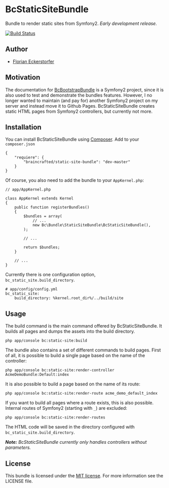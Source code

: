 BcStaticSiteBundle
==================

Bundle to render static sites from Symfony2. *Early development release.*

[![Build Status](https://travis-ci.org/braincrafted/static-site-bundle.png?branch=master)](https://travis-ci.org/braincrafted/static-site-bundle)


Author
------

- [Florian Eckerstorfer](http://florian.ec)


Motivation
----------

The documentation for [BcBootstrapBundle](https://github.com/braincrafted/bootstrap-bundle) is a Symfony2 project, since it is also used to test and demonstrate the bundles features. However, I no longer wanted to maintain (and pay for) another Symfony2 project on my server and instead move it to Github Pages. BcStaticSiteBundle creates static HTML pages from Symfony2 controllers, but currently not more.


Installation
------------

You can install BcStaticSiteBundle using [Composer](http://getcomposer.org). Add to your `composer.json`

    {
        "requiere": {
            "braincrafted/static-site-bundle": "dev-master"
        }
    }

Of course, you also need to add the bundle to your `AppKernel.php`:

    // app/AppKernel.php

    class AppKernel extends Kernel
    {
        public function registerBundles()
        {
            $bundles = array(
                // ...
                new Bc\Bundle\StaticSiteBundle\BcStaticSiteBundle(),
            );

            // ...

            return $bundles;
        }

        // ...
    }


Currently there is one configuration option, `bc_static_site.build_directory`.

    # app/config/config.yml
    bc_static_site:
        build_directory: %kernel.root_dir%/../build/site


Usage
-----

The build command is the main command offered by BcStaticSiteBundle. It builds all pages and dumps the assets into the build directory.

    php app/console bc:static-site:build

The bundle also contains a set of different commands to build pages. First of all, it is possible to build a single page based on the name of the controller:

    php app/console bc:static-site:render-controller AcmeDemoBundle:Default:index

It is also possible to build a page based on the name of its route:

    php app/console bc:static-site:render-route acme_demo_default_index

If you want to build all pages where a route exists, this is also possible. Internal routes of Symfony2 (starting with `_`) are excluded:

    php app/console bc:static-site:render-routes

The HTML code will be saved in the directory configured with `bc_static_site.build_directory`.

_**Note:** BcStaticSiteBundle currently only handles controllers without parameters._

License
-------

This bundle is licensed under the [MIT license](http://opensource.org/licenses/MIT). For more information see the LICENSE file.
